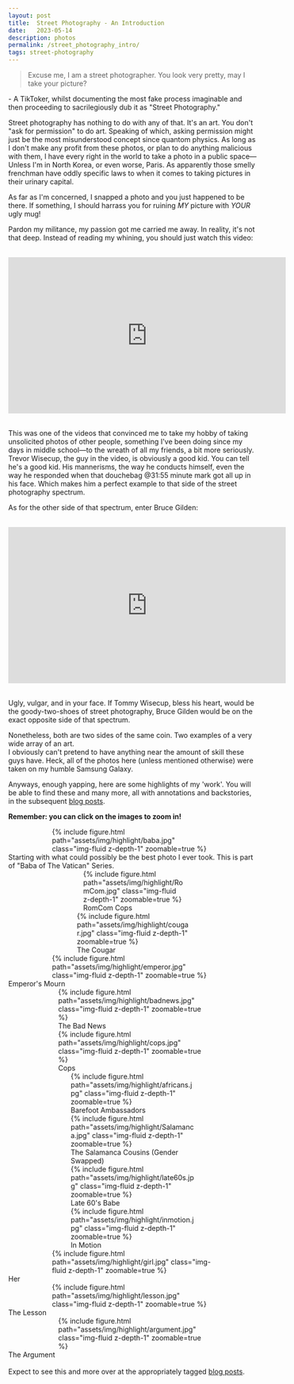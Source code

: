 ```yaml
---
layout: post
title:  Street Photography - An Introduction
date:   2023-05-14
description: photos
permalink: /street_photography_intro/
tags: street-photography
---
```



> Excuse me, I am a street photographer. 
> You look very pretty, 
> may I take your picture?
<p>- A TikToker, whilst documenting the most fake process imaginable and then proceeding to sacrilegiously dub it as "Street Photography."</p>
<p>Street photography has nothing to do with any of that. It's an art. You don't "ask for permission" to do art. Speaking of which, asking permission might just be the most misunderstood concept since quantom physics. As long as I don't make any profit from these photos, or plan to do anything malicious with them, I have every right in the world to take a photo in a public space—Unless I'm in North Korea, or even worse, Paris. As apparently those smelly frenchman have oddly specific laws to when it comes to taking pictures in their urinary capital.</p>
<p>As far as I'm concerned, I snapped a photo and you just happened to be there. If something, I should harrass you for ruining <em>MY</em> picture with <em>YOUR</em> ugly mug!</p>
<p>Pardon my militance, my passion got me carried me away. In reality, it's not that deep. Instead of reading my whining, you should just watch this video:</p>
<br>
<div style="text-align: center;">
<iframe width="560" height="315" src="https://www.youtube.com/embed/HjuP527Xt2Q?si=09pH8diJYeJvZg7T" title="YouTube video player" frameborder="0" allow="accelerometer; autoplay; clipboard-write; encrypted-media; gyroscope; picture-in-picture; web-share" allowfullscreen></iframe>
</div>
<br>
<p>This was one of the videos that convinced me to take my hobby of taking unsolicited photos of other people, something I've been doing since my days in middle school—to the wreath of all my friends, a bit more seriously.<br>Trevor Wisecup, the guy in the video, is obviously a good kid. You can tell he's a good kid. His mannerisms, the way he conducts himself, even the way he responded when that douchebag @31:55 minute mark got all up in his face. Which makes him a perfect example to that side of the street photography spectrum.</p>
<p>As for the other side of that spectrum, enter Bruce Gilden:</p>
<br>
<div style="text-align: center;">
<iframe width="560" height="315" src="https://www.youtube.com/embed/kkIWW6vwrvM?si=pxkNNZvxsiQ6wlay" title="YouTube video player" frameborder="0" allow="accelerometer; autoplay; clipboard-write; encrypted-media; gyroscope; picture-in-picture; web-share" allowfullscreen></iframe>
</div>
<br>
<p>Ugly, vulgar, and in your face. If Tommy Wisecup, bless his heart, would be the goody-two-shoes of street photography, Bruce Gilden would be on the exact opposite side of that spectrum.</p>
<p>Nonetheless, both are two sides of the same coin. Two examples of a very wide array of an art. <br>I obviously can't pretend to have anything near the amount of skill these guys have. Heck, all of the photos here (unless mentioned otherwise) were taken on my humble Samsung Galaxy.</p>
<p>Anyways, enough yapping, here are some highlights of my 'work'. You will be able to find these and many more, all with annotations and backstories, in the subsequent <a href="https://avr1h.com/blog/tag/street-photography">blog posts</a>.</p>

<p class="text-center"><b>Remember: you can click on the images to zoom in!</b></p>

<div class="row mt-3 text-center">
    <div class="col-sm mt-3 mt-md-0" style="max-width: 65%; margin: auto;">
        {% include figure.html path="assets/img/highlight/baba.jpg" class="img-fluid z-depth-1" zoomable=true %}
    </div>
</div>
<div class="caption">
    Starting with what could possibly be the best photo I ever took. This is part of "Baba of The Vatican" Series.
</div>

<div class="row mt-3 text-center">
    <div class="col-sm mt-3 mt-md-0" style="max-width: 40%; margin: auto;">
        {% include figure.html path="assets/img/highlight/RomCom.jpg" class="img-fluid z-depth-1" zoomable=true %}
        <div class="caption">RomCom Cops</div>
    </div>
    <div class="col-sm mt-3 mt-md-0" style="max-width: 45%; margin: auto;">
        {% include figure.html path="assets/img/highlight/cougar.jpg" class="img-fluid z-depth-1" zoomable=true %}
        <div class="caption">The Cougar</div>
    </div>
</div>
<div class="row mt-3 text-center">
    <div class="col-sm mt-3 mt-md-0" style="max-width: 65%; margin: auto;">
        {% include figure.html path="assets/img/highlight/emperor.jpg" class="img-fluid z-depth-1" zoomable=true %}
    </div>
</div>
<div class="caption">
    Emperor's Mourn
</div>
<div class="row mt-3 text-center">
    <div class="col-sm mt-3 mt-md-0" style="max-width: 60%; margin: auto;">
        {% include figure.html path="assets/img/highlight/badnews.jpg" class="img-fluid z-depth-1" zoomable=true %}
        <div class="caption">The Bad News</div>
    </div>
    <div class="col-sm mt-3 mt-md-0" style="max-width: 60%; margin: auto;">
        {% include figure.html path="assets/img/highlight/cops.jpg" class="img-fluid z-depth-1" zoomable=true %}
        <div class="caption">Cops</div>
    </div>
</div>
<div class="row mt-3 text-center">
    <div class="col-sm mt-3 mt-md-0" style="max-width: 50%; margin: auto;">
        {% include figure.html path="assets/img/highlight/africans.jpg" class="img-fluid z-depth-1" zoomable=true %}
        <div class="caption">Barefoot Ambassadors</div>
    </div>
    <div class="col-sm mt-3 mt-md-0" style="max-width: 50%; margin: auto;">
        {% include figure.html path="assets/img/highlight/Salamanca.jpg" class="img-fluid z-depth-1" zoomable=true %}
        <div class="caption">The Salamanca Cousins (Gender Swapped)</div>
    </div>
</div>
<div class="row mt-3 text-center">
    <div class="col-sm mt-3 mt-md-0" style="max-width: 50%; margin: auto;">
        {% include figure.html path="assets/img/highlight/late60s.jpg" class="img-fluid z-depth-1" zoomable=true %}
        <div class="caption">Late 60's Babe</div>
    </div>
    <div class="col-sm mt-3 mt-md-0" style="max-width: 50%; margin: auto;">
        {% include figure.html path="assets/img/highlight/inmotion.jpg" class="img-fluid z-depth-1" zoomable=true %}
        <div class="caption">In Motion</div>
    </div>
</div>
<div class="row mt-3 text-center">
    <div class="col-sm mt-3 mt-md-0" style="max-width: 65%; margin: auto;">
        {% include figure.html path="assets/img/highlight/girl.jpg" class="img-fluid z-depth-1" zoomable=true %}
    </div>
</div>
<div class="caption">
    Her
</div>
<div class="row mt-3 text-center">
    <div class="col-sm mt-3 mt-md-0" style="max-width: 65%; margin: auto;">
        {% include figure.html path="assets/img/highlight/lesson.jpg" class="img-fluid z-depth-1" zoomable=true %}
    </div>
</div>
<div class="caption">
    The Lesson
</div>
<div class="row mt-3 text-center">
    <div class="col-sm mt-3 mt-md-0" style="max-width: 60%; margin: auto;">
        {% include figure.html path="assets/img/highlight/argument.jpg" class="img-fluid z-depth-1" zoomable=true %}
    </div>
</div>
<div class="caption">
    The Argument
</div>
<br>
Expect to see this and more over at the appropriately tagged <a href="https://avr1h.com/blog/tag/street-photography">blog posts</a>.
